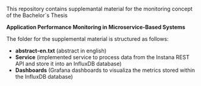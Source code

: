 This repository contains supplemantal material for the monitoring concept of the Bachelor´s Thesis

**Application Performance Monitoring in Microservice-Based Systems**

The folder for the supplemental material is structured as follows:

- **abstract-en.txt** (abstract in english)
- **Service** (implemented service to process data from the Instana REST API and store it into an InfluxDB database)
- **Dashboards** (Grafana dashboards to visualiza the metrics stored within the InfluxDB database)

